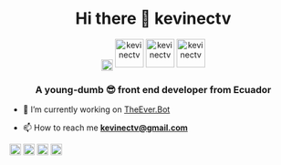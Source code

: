 <h1 align="center">Hi there 👋 kevinectv</h1>
<p align="center"><a href="https://codepen.io/kevinectv" target="blank"><img align="center" src="https://image.flaticon.com/icons/svg/2111/2111501.svg" alt="kevinectv" height="20" width="20" /></a>
<a href="https://twitter.com/kevinectv"><img src="https://img.icons8.com/cute-clipart/100/000000/twitter.png" 
alt="kevinectv" height="50" width="50" /></a>
<a href="https://Twitch.tv/kevinectv"><img src="https://img.icons8.com/cute-clipart/100/000000/twitch.png" alt="kevinectv" 
height="50" width="50" /></a>
<a href="https://dribbble.com/kevinectv" target="blank"><img src="https://img.icons8.com/cute-clipart/100/000000/dribbble.png"
alt="kevinectv" height="50" width="50" /></a></p>
<h3 align="center">A young-dumb 😎 front end developer from Ecuador</h3>

-  🔭 I’m currently working on [TheEver.Bot](TheEver.Bot)

-  📫 How to reach me **kevinectv@gmail.com**

<p align="left"><img src="https://devicons.github.io/devicon/devicon.git/icons/bootstrap/bootstrap-plain.svg" alt="bootstrap" width="20" height="20"/> <img src="https://devicons.github.io/devicon/devicon.git/icons/css3/css3-original-wordmark.svg" alt="css3" width="20" height="20"/> <img src="https://devicons.github.io/devicon/devicon.git/icons/html5/html5-original-wordmark.svg" alt="html5" width="20" height="20"/> <img src="https://devicons.github.io/devicon/devicon.git/icons/javascript/javascript-original.svg" alt="javascript" width="20" height="20"/></p><p align="center">
</p>

